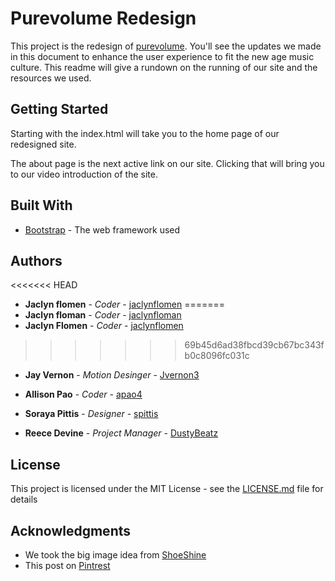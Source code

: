 # Purevolume Redesign

This project is the redesign of [purevolume](http://www.purevolume.com). You'll see the updates we made in this document to enhance the user experience to fit the new age music culture. This readme will give a rundown on the running of our site and the resources we used.

## Getting Started

Starting with the index.html will take you to the home page of our redesigned site.

The about page is the next active link on our site. Clicking that will bring you to our video introduction of the site.  


## Built With

* [Bootstrap](https://getbootstrap.com/) - The web framework used


## Authors

<<<<<<< HEAD
* **Jaclyn flomen** - *Coder* - [jaclynflomen](https://github.com/jaclynflomen)
=======
* **Jaclyn floman** - *Coder* - [jaclynfloman](https://github.com/jaclynflomen)
* **Jaclyn Flomen** - *Coder* - [jaclynflomen](https://github.com/jaclynflomen)
>>>>>>> 69b45d6ad38fbcd39cb67bc343fb0c8096fc031c

* **Jay Vernon** - *Motion Desinger* - [Jvernon3](https://github.com/jvernon3)

* **Allison Pao** - *Coder* - [apao4](https://github.com/apao4)

* **Soraya Pittis** - *Designer* - [spittis](https://github.com/spittis)

* **Reece Devine** - *Project Manager* - [DustyBeatz](https://github.com/DustyBeatz)


## License

This project is licensed under the MIT License - see the [LICENSE.md](LICENSE.md) file for details

## Acknowledgments

* We took the big image idea from [ShoeShine](https://www.shoeshine.it/)
* This post on [Pintrest](https://www.pinterest.ca/pin/739012620080286263/feedback/?invite_code=5b2feb5534a1461fa2fc091c65bf1f82&sender_id=146367194047976735)
